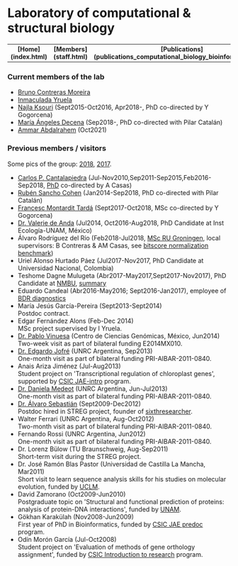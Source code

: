 
# Laboratory of computational & structural biology


<table align="center" width=100%>
  <tr>
    <td align="center"><b>[Home](index.html)</b></td>
    <td align="center"><b>[Members](staff.html)</b></td>
    <td align="center"><b>[Publications](publications_computational_biology_bioinformatics.html)</b></td>
    <td align="center"><b>[Software](software_computational_biology_bioinformatics.html)</b></td>
    <td align="center"><b>[Material educativo](material_didactico_biologia_computacional_bioinformatica.html)</b></td>
    <td align="center"><a href="http://www.eead.csic.es"><img src="pics/logoEEAD.jpeg"></a></td>
  </tr>
</table>


### Current members of the lab 

-   [Bruno Contreras Moreira](https://orcid.org/0000-0002-5462-907X)
-   [Inmaculada Yruela](http://www.eead.csic.es/home/staffinfo?Id=58) 
-   [Najla Ksouri](http://www.eead.csic.es/home/staffinfo?Id=501)
    (Sept2015-Oct2016, Apr2018-, PhD co-directed by Y Gogorcena)
-   [María Ángeles Decena](http://www.bifi.es/bioflora/research-team.html) (Sep2018-,
    PhD co-directed with Pilar Catalán)
-   [Ammar Abdalrahem](https://www.researchgate.net/profile/Ammar-Abdalrahem) (Oct2021)

### Previous members / visitors

Some pics of the group: [2018](pics/fotoGrupoJun2018.jpeg), [2017](pics/fotoGrupoSept2017.jpeg).

-   [Carlos P.
    Cantalapiedra](https://scholar.google.com/citations?user=fa8RszgAAAAJ)
    (Jul-Nov2010,Sep2011-Sep2015,Feb2016-Sep2018,
    [PhD](https://dialnet.unirioja.es/servlet/tesis?codigo=120706)
    co-directed by A Casas)
-   [Rubén Sancho Cohen](http://www.bifi.es/bioflora/research-team.html)
    (Jan2014-Sep2018, PhD co-directed with Pilar Catalán)
-   [Francesc Montardit
    Tardá](http://www.eead.csic.es/home/staffinfo?Id=587)
    (Sept2017-Oct2018, MSc co-directed by Y Gogorcena)
-   [Dr. Valerie de
    Anda](https://scholar.google.es/citations?user=Bom_ztkAAAAJ&hl=es)
    (Jul2014, Oct2016-Aug2018, PhD Candidate at Inst
    Ecología-UNAM, México)
-   Álvaro Rodríguez del Río (Feb2018-Jul2018, [MSc RU
    Groningen](http://fse.studenttheses.ub.rug.nl/18035/), local
    supervisors: B Contreras & AM Casas, see [bitscore normalization
    benchmark](https://github.com/eead-csic-compbio/get_homologues/tree/master/user_utils/normalize))
-   Uriel Alonso Hurtado Páez (Jul2017-Nov2017, PhD Candidate at
    Universidad Nacional, Colombia)
-   Teshome Dagne Mulugeta (Abr2017-May2017,Sept2017-Nov2017), PhD
    Candidate at [NMBU](https://www.nmbu.no/ans/teshome.mulugeta),
    [summary](https://norbis.w.uib.no/learning-advanced-analysis-of-gene-regulation-in-zaragoza)
-   Eduardo Candeal (Abr2016-May2016; Sept2016-Jan2017), employee of
    [BDR diagnostics](http://www.bdrdiagnostics.com)
-   María Jesús García-Pereira (Sept2013-Sept2014)\
    Postdoc contract.
-   Edgar Fernández Alons (Feb-Dec 2014)\
    MSc project supervised by I Yruela.
-   [Dr. Pablo
    Vinuesa](https://scholar.google.es/citations?user=8IpvaDQAAAAJ&hl=es)
    (Centro de Ciencias Genómicas, México, Jun2014)\
    Two-week visit as part of bilateral funding E2014MX010.
-   [Dr. Edgardo
    Jofré](https://www.researchgate.net/profile/Edgardo_Jofre) (UNRC
    Argentina, Sep2013)\
    One-month visit as part of bilateral funding PRI-AIBAR-2011-0840.
-   Anais Ariza Jiménez (Jul-Aug2013)\
    Student project on 'Transcriptional regulation of chloroplast
    genes', supported by [CSIC
    JAE-intro](https://sede.csic.gob.es/jae-intro-cp-2013) program.
-   [Dr. Daniela
    Medeot](https://www.researchgate.net/profile/Daniela_Medeot) (UNRC
    Argentina, Jun-Jul2013)\
    One-month visit as part of bilateral funding PRI-AIBAR-2011-0840.
-   [Dr. Álvaro
    Sebastián](https://scholar.google.com/citations?user=LTAbijoAAAAJ)
    (Sept2009-Dec2012)\
    Postdoc hired in STREG project, founder of
    [sixthresearcher](http://www.sixthresearcher.com).
-   Walter Ferrari (UNRC Argentina, Aug-Oct2012)\
    Two-month visit as part of bilateral funding PRI-AIBAR-2011-0840.
-   Fernando Rossi (UNRC Argentina, Jun2012)\
    One-month visit as part of bilateral funding PRI-AIBAR-2011-0840.
-   Dr. Lorenz Bülow (TU Braunschweig, Aug-Sep2011)\
    Short-term visit during the STREG project.
-   Dr. José Ramón Blas Pastor (Universidad de Castilla La Mancha,
    Mar2011)\
    Short visit to learn sequence analysis skills for his studies on
    molecular evolution, funded by [UCLM](http://www.crib.uclm.es).
-   David Zamorano (Oct2009-Jun2010)\
    Postgraduate topic on 'Structural and functional prediction of
    proteins: analysis of protein-DNA interactions', funded by
    [UNAM](http://www.unam.mx).
-   Gökhan Karakülah (Nov2008-Jun2009)\
    First year of PhD in Bioinformatics, funded by [CSIC JAE
    predoc](https://sede.csic.gob.es/servicios/formacion-y-empleo/formacion-de-personal-investigador) program.
-   Odín Morón García (Jul-Oct2008)\
    Student project on 'Evaluation of methods of gene orthology
    assignment', funded by [CSIC Introduction to
    research](https://sede.csic.gob.es/servicios/formacion-y-empleo/formacion-de-personal-investigador) program.

